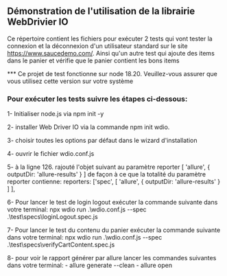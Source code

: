 ## Démonstration de l'utilisation de la librairie WebDrivier IO

Ce répertoire contient les fichiers pour exécuter 2 tests qui vont tester la connexion et la déconnexion d'un utilisateur standard sur le site https://www.saucedemo.com/. Ainsi qu'un autre test qui ajoute des items dans le panier et vérifie que le panier contient les bons items

*** Ce projet de test fonctionne sur node 18.20. Veuillez-vous assurer que vous utilisez cette version sur votre système

### Pour exécuter les tests suivre les étapes ci-dessous:
1- Initialiser node.js via npm init -y 

2- installer Web Driver IO via la commande npm init wdio.

3- choisir toutes les options par défaut dans le wizard d'installation

4- ouvrir le fichier wdio.conf.js

5- à la ligne 126. rajouté l'objet suivant au paramètre reporter         [
            'allure', {
                outputDir: 'allure-results'
            }
        ]
        de façon à ce que la totalité du paramètre reporter contienne:     reporters: ['spec',
        [
            'allure', {
                outputDir: 'allure-results'
            }
        ]
    ],

6- Pour lancer le test de login logout exécuter la commande suivante dans votre terminal: npx wdio run .\wdio.conf.js --spec .\test\specs\loginLogout.spec.js

7- Pour lancer le test du contenu du panier exécuter la commande suivante dans votre terminal: npx wdio run .\wdio.conf.js --spec .\test\specs\verifyCartContent.spec.js

8- pour voir le rapport générer par allure lancer les commandes suivantes dans votre terminal: 
    - allure generate --clean
    - allure open

